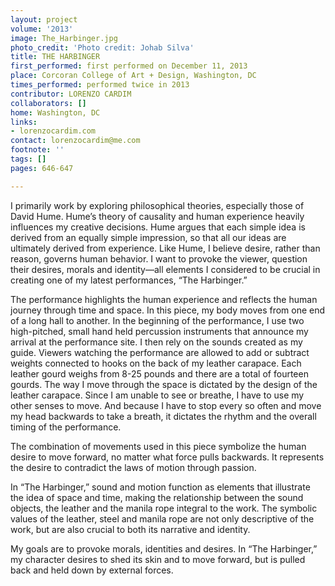 ```yaml
---
layout: project
volume: '2013'
image: The_Harbinger.jpg
photo_credit: 'Photo credit: Johab Silva'
title: THE HARBINGER
first_performed: first performed on December 11, 2013
place: Corcoran College of Art + Design, Washington, DC
times_performed: performed twice in 2013
contributor: LORENZO CARDIM
collaborators: []
home: Washington, DC
links:
- lorenzocardim.com
contact: lorenzocardim@me.com
footnote: ''
tags: []
pages: 646-647

---
```


I primarily work by exploring philosophical theories, especially those of David Hume. Hume’s theory of causality and human experience heavily influences my creative decisions. Hume argues that each simple idea is derived from an equally simple impression, so that all our ideas are ultimately derived from experience. Like Hume, I believe desire, rather than reason, governs human behavior. I want to provoke the viewer, question their desires, morals and identity—all elements I considered to be crucial in creating one of my latest performances, “The Harbinger.”

The performance highlights the human experience and reflects the human journey through time and space. In this piece, my body moves from one end of a long hall to another. In the beginning of the performance, I use two high-pitched, small hand held percussion instruments that announce my arrival at the performance site. I then rely on the sounds created as my guide. Viewers watching the performance are allowed to add or subtract weights connected to hooks on the back of my leather carapace. Each leather gourd weighs from 8-25 pounds and there are a total of fourteen gourds. The way I move through the space is dictated by the design of the leather carapace. Since I am unable to see or breathe, I have to use my other senses to move. And because I have to stop every so often and move my head backwards to take a breath, it dictates the rhythm and the overall timing of the performance.

The combination of movements used in this piece symbolize the human desire to move forward, no matter what force pulls backwards. It represents the desire to contradict the laws of motion through passion.

In “The Harbinger,” sound and motion function as elements that illustrate the idea of space and time, making the relationship between the sound objects, the leather and the manila rope integral to the work. The symbolic values of the leather, steel and manila rope are not only descriptive of the work, but are also crucial to both its narrative and identity.

My goals are to provoke morals, identities and desires. In “The Harbinger,” my character desires to shed its skin and to move forward, but is pulled back and held down by external forces.
